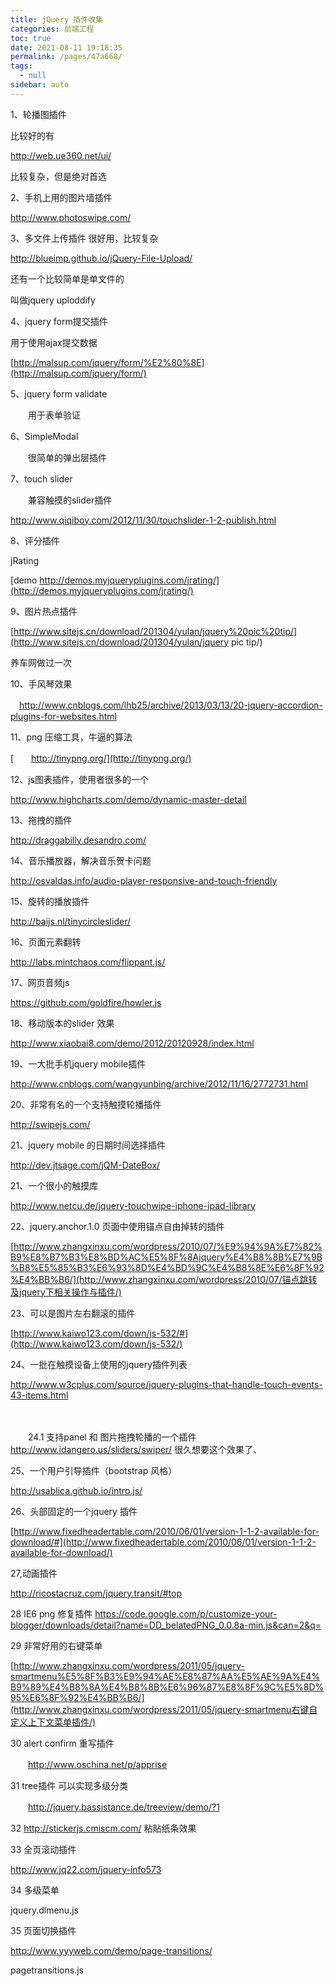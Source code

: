 ```yaml
---
title: jQuery 插件收集
categories: 前端工程
toc: true
date: 2021-08-11 19:18:35
permalink: /pages/47a668/
tags: 
  - null
sidebar: auto
---
```




1、轮播图插件

比较好的有

http://web.ue360.net/ui/

比较复杂，但是绝对首选

2、手机上用的图片墙插件

http://www.photoswipe.com/

 

3、多文件上传插件 很好用，比较复杂

http://blueimp.github.io/jQuery-File-Upload/

还有一个比较简单是单文件的

叫做jquery uploddify

4、jquery form提交插件

用于使用ajax提交数据

 

[http://malsup.com/jquery/form/%E2%80%8E](http://malsup.com/jquery/form/‎)

5、jquery form validate 

　　用于表单验证

6、SimpleModal

　　很简单的弹出层插件

 

7、touch slider 

　　兼容触摸的slider插件

http://www.qiqiboy.com/2012/11/30/touchslider-1-2-publish.html

8、评分插件 

jRating

[demo http://demos.myjqueryplugins.com/jrating/](http://demos.myjqueryplugins.com/jrating/)

 9、图片热点插件

[http://www.sitejs.cn/download/201304/yulan/jquery%20pic%20tip/](http://www.sitejs.cn/download/201304/yulan/jquery pic tip/)

养车网做过一次

10、手风琴效果

　http://www.cnblogs.com/lhb25/archive/2013/03/13/20-jquery-accordion-plugins-for-websites.html

11、png 压缩工具，牛逼的算法

[　　http://tinypng.org/](http://tinypng.org/)

12、js图表插件，使用者很多的一个

http://www.highcharts.com/demo/dynamic-master-detail

13、拖拽的插件

http://draggabilly.desandro.com/

14、音乐播放器，解决音乐贺卡问题

http://osvaldas.info/audio-player-responsive-and-touch-friendly

15、旋转的播放插件

http://baijs.nl/tinycircleslider/

16、页面元素翻转

http://labs.mintchaos.com/flippant.js/

17、网页音频js

https://github.com/goldfire/howler.js

18、移动版本的slider 效果

http://www.xiaobai8.com/demo/2012/20120928/index.html

19、一大批手机jquery mobile插件

http://www.cnblogs.com/wangyunbing/archive/2012/11/16/2772731.html

 20、非常有名的一个支持触摸轮播插件

http://swipejs.com/

 21、jquery mobile 的日期时间选择插件

http://dev.jtsage.com/jQM-DateBox/

21、一个很小的触摸库

http://www.netcu.de/jquery-touchwipe-iphone-ipad-library

22、jquery.anchor.1.0 页面中使用锚点自由掉转的插件

[http://www.zhangxinxu.com/wordpress/2010/07/%E9%94%9A%E7%82%B9%E8%B7%B3%E8%BD%AC%E5%8F%8Ajquery%E4%B8%8B%E7%9B%B8%E5%85%B3%E6%93%8D%E4%BD%9C%E4%B8%8E%E6%8F%92%E4%BB%B6/](http://www.zhangxinxu.com/wordpress/2010/07/锚点跳转及jquery下相关操作与插件/)

23、可以是图片左右翻滚的插件

[http://www.kaiwo123.com/down/js-532/#](http://www.kaiwo123.com/down/js-532/)

 

 

 

24、一批在触摸设备上使用的jquery插件列表

http://www.w3cplus.com/source/jquery-plugins-that-handle-touch-events-43-items.html

　　

　　24.1 支持panel 和 图片拖拽轮播的一个插件 http://www.idangero.us/sliders/swiper/ 很久想要这个效果了、

 

25、一个用户引导插件（bootstrap 风格）

http://usablica.github.io/intro.js/

26、头部固定的一个jquery 插件

[http://www.fixedheadertable.com/2010/06/01/version-1-1-2-available-for-download/#](http://www.fixedheadertable.com/2010/06/01/version-1-1-2-available-for-download/)

27,动画插件

http://ricostacruz.com/jquery.transit/#top

 

28  IE6 png 修复插件 https://code.google.com/p/customize-your-blogger/downloads/detail?name=DD_belatedPNG_0.0.8a-min.js&can=2&q=

29  非常好用的右键菜单

[http://www.zhangxinxu.com/wordpress/2011/05/jquery-smartmenu%E5%8F%B3%E9%94%AE%E8%87%AA%E5%AE%9A%E4%B9%89%E4%B8%8A%E4%B8%8B%E6%96%87%E8%8F%9C%E5%8D%95%E6%8F%92%E4%BB%B6/](http://www.zhangxinxu.com/wordpress/2011/05/jquery-smartmenu右键自定义上下文菜单插件/)

 

 30 alert confirm 重写插件 

　　http://www.oschina.net/p/apprise

31 tree插件 可以实现多级分类

　　http://jquery.bassistance.de/treeview/demo/?1

32 http://stickerjs.cmiscm.com/ 粘贴纸条效果

 

33 全页滚动插件

http://www.jq22.com/jquery-info573

 

34 多级菜单

jquery.dlmenu.js

35 页面切换插件

http://www.yyyweb.com/demo/page-transitions/

pagetransitions.js